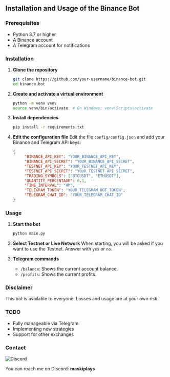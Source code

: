 ## Installation and Usage of the Binance Bot

### Prerequisites

- Python 3.7 or higher
- A Binance account
- A Telegram account for notifications

### Installation

1. **Clone the repository**
    ```sh
    git clone https://github.com/your-username/binance-bot.git
    cd binance-bot
    ```

2. **Create and activate a virtual environment**
    ```sh
    python -m venv venv
    source venv/bin/activate  # On Windows: venv\Scripts\activate
    ```

3. **Install dependencies**
    ```sh
    pip install -r requirements.txt
    ```

4. **Edit the configuration file**
    Edit the file `config/config.json` and add your Binance and Telegram API keys:
    ```json
    {
         "BINANCE_API_KEY": "YOUR_BINANCE_API_KEY",
         "BINANCE_API_SECRET": "YOUR_BINANCE_API_SECRET",
         "TESTNET_API_KEY": "YOUR_TESTNET_API_KEY",
         "TESTNET_API_SECRET": "YOUR_TESTNET_API_SECRET",
         "TRADING_SYMBOLS": ["BTCUSDT", "ETHUSDT"], 
         "QUANTITY_PERCENTAGE": 0.1, 
         "TIME_INTERVAL": "4h",
         "TELEGRAM_TOKEN": "YOUR_TELEGRAM_BOT_TOKEN",
         "TELEGRAM_CHAT_ID": "YOUR_TELEGRAM_CHAT_ID"
    }
    ```

### Usage

1. **Start the bot**
    ```sh
    python main.py
    ```

2. **Select Testnet or Live Network**
    When starting, you will be asked if you want to use the Testnet. Answer with `yes` or `no`.

3. **Telegram commands**
    - `/balance`: Shows the current account balance.
    - `/profits`: Shows the current profits.

### Disclaimer

This bot is available to everyone. Losses and usage are at your own risk.

### TODO

- Fully manageable via Telegram
- Implementing new strategies
- Support for other exchanges

### Contact

![Discord](https://img.shields.io/badge/Discord-7289DA?style=for-the-badge&logo=discord&logoColor=white)

You can reach me on Discord: **maskiplays**